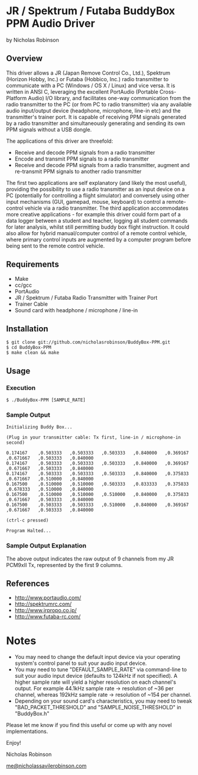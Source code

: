 # JR / Spektrum / Futaba BuddyBox PPM Audio Driver

by Nicholas Robinson

## Overview

This driver allows a JR (Japan Remove Control Co., Ltd.), Spektrum (Horizon Hobby, Inc.) or Futaba (Hobbico, Inc.) radio transmitter to communicate with a PC (Windows / OS X / Linux) and vice versa. It is written in ANSI C, leveraging the excellent PortAudio (Portable Cross-Platform Audio) I/O library, and facilitates one-way communication from the radio transmitter to the PC (or from PC to radio transmitter) via any available audio input/output device (headphone, microphone, line-in etc) and the transmitter's trainer port. It is capable of receiving PPM signals generated by a radio transmitter and simultaneously generating and sending its own PPM signals without a USB dongle.

The applications of this driver are threefold:
* Receive and decode PPM signals from a radio transmitter
* Encode and transmit PPM signals to a radio transmitter
* Receive and decode PPM signals from a radio transmitter, augment and re-transmit PPM signals to another radio transmitter

The first two applications are self explanatory (and likely the most useful), providing the possibility to use a radio transmitter as an input device on a PC (potentially for controlling a flight simulator) and conversely using other input mechanisms (GUI, gamepad, mouse, keyboard) to control a remote-control vehicle via a radio transmitter. The third application accommodates more creative applications - for example this driver could form part of a data logger between a student and teacher, logging all student commands for later analysis, whilst still permitting buddy box flight instruction. It could also allow for hybrid manual/computer control of a remote control vehicle, where primary control inputs are augmented by a computer program before being sent to the remote control vehicle.

## Requirements

* Make
* cc/gcc
* PortAudio
* JR / Spektrum / Futaba Radio Transmitter with Trainer Port
* Trainer Cable
* Sound card with headphone / microphone / line-in

## Installation

    $ git clone git://github.com/nicholasrobinson/BuddyBox-PPM.git
    $ cd BuddyBox-PPM
    $ make clean && make
    
## Usage

### Execution

    $ ./BuddyBox-PPM [SAMPLE_RATE]
    
### Sample Output

    Initializing Buddy Box...
    
    (Plug in your transmitter cable: Tx first, line-in / microphone-in second)
    
    0.174167	,0.503333	,0.503333	,0.503333	,0.840000	,0.369167	,0.671667	,0.503333	,0.840000
    0.174167	,0.503333	,0.503333	,0.503333	,0.840000	,0.369167	,0.671667	,0.503333	,0.840000
    0.174167	,0.503333	,0.503333	,0.503333	,0.840000	,0.375833	,0.671667	,0.510000	,0.840000
    0.167500	,0.510000	,0.510000	,0.503333	,0.833333	,0.375833	,0.678333	,0.510000	,0.840000
    0.167500	,0.510000	,0.510000	,0.510000	,0.840000	,0.375833	,0.671667	,0.503333	,0.840000
    0.167500	,0.503333	,0.503333	,0.510000	,0.840000	,0.369167	,0.671667	,0.503333	,0.840000
    
    (ctrl-c pressed)
    
    Program Halted...
    
### Sample Output Explanation

The above output indicates the raw output of 9 channels from my JR PCM9xII Tx, represented by the first 9 columns.

## References
    
* http://www.portaudio.com/
* http://spektrumrc.com/
* http://www.jrpropo.co.jp/
* http://www.futaba-rc.com/

# Notes

* You may need to change the default input device via your operating system's control panel to suit your audio input device.
* You may need to tune "DEFAULT_SAMPLE_RATE" via command-line to suit your audio input device (defaults to 124kHz if not specified). A higher sample rate will yield a higher resolution on each channel's output. For example 44.1kHz sample rate -> resolution of ~36 per channel, whereas 192kHz sample rate -> resolution of ~154 per channel.
* Depending on your sound card's characteristics, you may need to tweak "BAD_PACKET_THRESHOLD" and "SAMPLE_NOISE_THRESHOLD" in "BuddyBox.h"

Please let me know if you find this useful or come up with any novel implementations.

Enjoy!

Nicholas Robinson

me@nicholassavilerobinson.com
